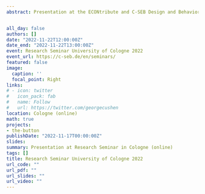 ```yaml
---
abstract: Presentation at the ECONtribute and C-SEB Design and Behavior Seminar at the University of Cologne. Many people would rather not tell their friends that their decisions can negatively affect a third party, for example by explaining the environmental harm of meat consumption. This paper examines under which circumstances people are willing to interfere by sharing or hiding information; in other words, the supply of willful ignorance. We use a simple online experiment to explore three possible concerns in this situation; own payoffs, charity payoffs and concerns about the decision maker. We developed a new two-person sender-receiver game in which the Receiver decides between a default option with zero payoffs for self and charity, versus a button click which yields a positive payoff to self, but uncertain payoffs for charity. Senders can send a message with the true value of charity payoff, or suppress such inconvenient information to help decision makers staying ignorant. We measure the impact of the three concerns and their relationships with different treatments in a large (N = 1512) pre-registered online experiment, controlling for charity preference and the size of the externality.


all_day: false
authors: []
date: "2022-11-22T12:00:00Z"
date_end: "2022-11-22T13:00:00Z"
event: Research Seminar University of Cologne 2022
event_url: https://c-seb.de/en/seminars/
featured: false
image:
  caption: ''
  focal_point: Right
links:
# - icon: twitter
#   icon_pack: fab
#   name: Follow
#   url: https://twitter.com/georgecushen
location: Cologne (online)
math: true
projects:
- the-button
publishDate: "2022-11-17T00:00:00Z"
slides: 
summary: Presentation at Research Seminar in Cologne (online)
tags: []
title: Research Seminar University of Cologne 2022
url_code: ""
url_pdf: ""
url_slides: ""
url_video: ""
---
```

